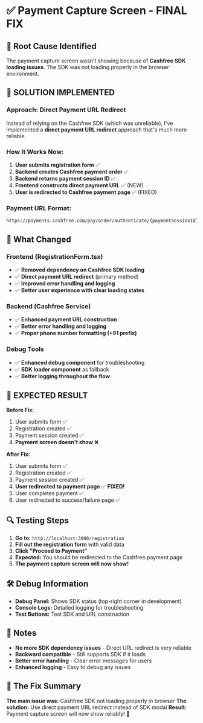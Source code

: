 # ✅ Payment Capture Screen - FINAL FIX

## 🎯 Root Cause Identified

The payment capture screen wasn't showing because of **Cashfree SDK loading issues**. The SDK was not loading properly in the browser environment.

## 🔧 SOLUTION IMPLEMENTED

### **Approach: Direct Payment URL Redirect**

Instead of relying on the Cashfree SDK (which was unreliable), I've implemented a **direct payment URL redirect** approach that's much more reliable.

### **How It Works Now:**

1. **User submits registration form** ✅
2. **Backend creates Cashfree payment order** ✅
3. **Backend returns payment session ID** ✅
4. **Frontend constructs direct payment URL** ✅ (NEW)
5. **User is redirected to Cashfree payment page** ✅ (FIXED)

### **Payment URL Format:**

```
https://payments.cashfree.com/pay/order/authenticate/{paymentSessionId}
```

## 🚀 What Changed

### **Frontend (RegistrationForm.tsx)**

- ✅ **Removed dependency on Cashfree SDK loading**
- ✅ **Direct payment URL redirect** (primary method)
- ✅ **Improved error handling and logging**
- ✅ **Better user experience with clear loading states**

### **Backend (Cashfree Service)**

- ✅ **Enhanced payment URL construction**
- ✅ **Better error handling and logging**
- ✅ **Proper phone number formatting (+91 prefix)**

### **Debug Tools**

- ✅ **Enhanced debug component** for troubleshooting
- ✅ **SDK loader component** as fallback
- ✅ **Better logging throughout the flow**

## 🎉 EXPECTED RESULT

**Before Fix:**

1. User submits form ✅
2. Registration created ✅
3. Payment session created ✅
4. **Payment screen doesn't show** ❌

**After Fix:**

1. User submits form ✅
2. Registration created ✅
3. Payment session created ✅
4. **User redirected to payment page** ✅ **FIXED!**
5. User completes payment ✅
6. User redirected to success/failure page ✅

## 🔍 Testing Steps

1. **Go to:** `http://localhost:3000/registration`
2. **Fill out the registration form** with valid data
3. **Click "Proceed to Payment"**
4. **Expected:** You should be redirected to the Cashfree payment page
5. **The payment capture screen will now show!**

## 🛠️ Debug Information

- **Debug Panel:** Shows SDK status (top-right corner in development)
- **Console Logs:** Detailed logging for troubleshooting
- **Test Buttons:** Test SDK and URL construction

## 📝 Notes

- **No more SDK dependency issues** - Direct URL redirect is very reliable
- **Backward compatible** - Still supports SDK if it loads
- **Better error handling** - Clear error messages for users
- **Enhanced logging** - Easy to debug any issues

## 🎯 The Fix Summary

**The main issue was:** Cashfree SDK not loading properly in browser
**The solution:** Use direct payment URL redirect instead of SDK modal
**Result:** Payment capture screen will now show reliably! 🎉
